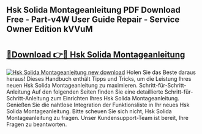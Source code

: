 ## Hsk Solida Montageanleitung PDF Download Free - Part-v4W User Guide Repair - Service Owner Edition kVVuM

# <h2><a href="http://df859w.blite.top/?on=Hsk+Solida+Montageanleitung">🔗Download 👉🔴 Hsk Solida Montageanleitung</a></h2>

[![Hsk Solida Montageanleitung new download](https://i.imgur.com/lujVjoI.png)](http://df859w.blite.top/?on=Hsk+Solida+Montageanleitung)
Holen Sie das Beste daraus heraus! Dieses Handbuch enthält Tipps und Tricks, um die Leistung Ihres neuen Hsk Solida Montageanleitung zu maximieren. Schritt-für-Schritt-Anleitung Auf den folgenden Seiten finden Sie eine detaillierte Schritt-für-Schritt-Anleitung zum Einrichten Ihres Hsk Solida Montageanleitung. Genießen Sie die nahtlose Integration der Funktionsliste in Ihr neues Hsk Solida Montageanleitung. Bitte scheuen Sie sich nicht, Hsk Solida Montageanleitung zu fragen. Unser Kundensupport-Team ist bereit, Ihre Fragen zu beantworten.

